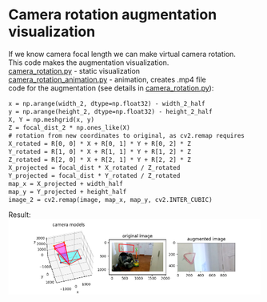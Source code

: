 # Camera rotation augmentation visualization
If we know camera focal length we can make virtual camera rotation.  
This code makes the augmentation visualization.  
[camera_rotation.py](./camera_rotation.py) - static visualization  
[camera_rotation_animation.py](./camera_rotation_animation.py) - animation, creates .mp4 file      
code for the augmentation (see details in [camera_rotation.py](./camera_rotation.py)):  
```text
x = np.arange(width_2, dtype=np.float32) - width_2_half
y = np.arange(height_2, dtype=np.float32) - height_2_half
X, Y = np.meshgrid(x, y)
Z = focal_dist_2 * np.ones_like(X)
# rotation from new coordinates to original, as cv2.remap requires
X_rotated = R[0, 0] * X + R[0, 1] * Y + R[0, 2] * Z
Y_rotated = R[1, 0] * X + R[1, 1] * Y + R[1, 2] * Z
Z_rotated = R[2, 0] * X + R[2, 1] * Y + R[2, 2] * Z
X_projected = focal_dist * X_rotated / Z_rotated
Y_projected = focal_dist * Y_rotated / Z_rotated
map_x = X_projected + width_half
map_y = Y_projected + height_half
image_2 = cv2.remap(image, map_x, map_y, cv2.INTER_CUBIC)
```
Result:  
![visualization](./images/rot_1.png)
